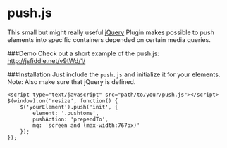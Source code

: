 push.js
======

This small but might really useful [jQuery](http://www.jquery.com) Plugin makes possible to push elements into specific containers depended on certain media queries.

###Demo
Check out a short example of the push.js:<br>
http://jsfiddle.net/v9tWd/1/

###Installation
Just include the `push.js` and initialize it for your elements.
Note: Also make sure that jQuery is defined.

```
<script type="text/javascript" src="path/to/your/push.js"></script>
$(window).on('resize', function() {
	$('yourElement').push('init', {
		element: '.pushtome',
		pushAction: 'prependTo',
		mq: 'screen and (max-width:767px)'
	});
});
```
